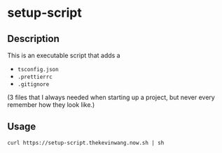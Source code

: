 # setup-script

## Description

This is an executable script that adds a

- `tsconfig.json`
- `.prettierrc`
- `.gitignore`

(3 files that I always needed when starting up a project, but never every remember how they look like.)

## Usage

```shell
curl https://setup-script.thekevinwang.now.sh | sh
```
